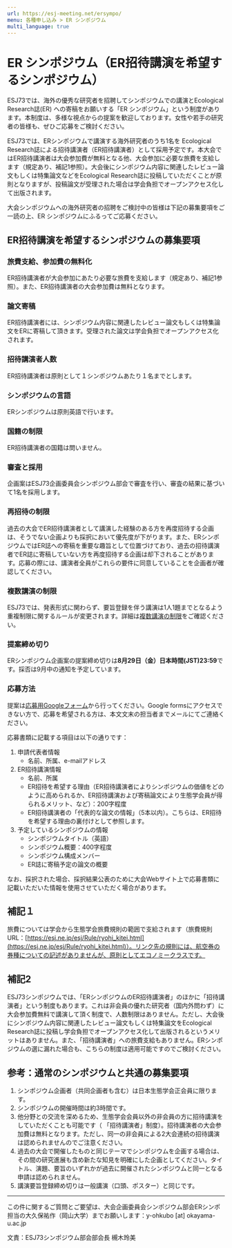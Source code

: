 ```yaml
---
url: https://esj-meeting.net/ersympo/
menu: 各種申し込み > ER シンポジウム
multi_language: true
---
```


# ER シンポジウム（ER招待講演を希望するシンポジウム）

ESJ73では、海外の優秀な研究者を招聘してシンポジウムでの講演とEcological Research誌(ER) への寄稿をお願いする「ER シンポジウム」という制度があります。本制度は、多様な視点からの提案を歓迎しております。女性や若手の研究者の皆様も、ぜひご応募をご検討ください。

ESJ73では、ERシンポジウムで講演する海外研究者のうち1名を Ecological Research誌による招待講演者（ER招待講演者）として採用予定です。本大会ではER招待講演者は大会参加費が無料となる他、大会参加に必要な旅費を支給します（規定あり、補記1参照）。大会後にシンポジウム内容に関連したレビュー論文もしくは特集論文などをEcological Research誌に投稿していただくことが原則となりますが、投稿論文が受理された場合は学会負担でオープンアクセス化して出版されます。

大会シンポジウムへの海外研究者の招聘をご検討中の皆様は下記の募集要項をご一読の上、ER シンポジウムにふるってご応募ください。

## ER招待講演を希望するシンポジウムの募集要項

### 旅費支給、参加費の無料化

ER招待講演者が大会参加にあたり必要な旅費を支給します（規定あり、補記1参照）。また、ER招待講演者の大会参加費は無料となります。

### 論文寄稿

ER招待講演者には、シンポジウム内容に関連したレビュー論文もしくは特集論文をERに寄稿して頂きます。受理された論文は学会負担でオープンアクセス化されます。

### 招待講演者人数

ER招待講演者は原則として１シンポジウムあたり１名までとします。

### シンポジウムの言語

ERシンポジウムは原則英語で行います。

### 国籍の制限

ER招待講演者の国籍は問いません。

### 審査と採用

企画案はESJ73企画委員会シンポジウム部会で審査を行い、審査の結果に基づいて1名を採用します。

### 再招待の制限

過去の大会でER招待講演者として講演した経験のある方を再度招待する企画は、そうでない企画よりも採択において優先度が下がります。また、ERシンポジウムではER誌への寄稿を重要な趣旨として位置づけており、過去の招待講演者でER誌に寄稿していない方を再度招待する企画は却下されることがあります。応募の際には、講演者全員がこれらの要件に同意していることを企画者が確認してください。

### 複数講演の制限

ESJ73では、発表形式に関わらず、要旨登録を伴う講演は1人1題までとなるよう重複制限に関するルールが変更されます。詳細は[複数講演の制限](/registinfo#複数講演の制限)をご確認ください。

### 提案締め切り

ERシンポジウム企画案の提案締め切りは**8月29日（金）日本時間(JST)23:59**です。採否は9月中の通知を予定しています。

### 応募方法

提案は[応募用Googleフォーム](https://forms.gle/zLUL9b7VZKd51uJQ6)から行ってください。Google formsにアクセスできない方で、応募を希望される方は、本文文末の担当者までメールにてご連絡ください。

応募書類に記載する項目は以下の通りです：

1. 申請代表者情報
    - 名前、所属、e-mailアドレス
2. ER招待講演情報
    - 名前、所属
    - ER招待を希望する理由（ER招待講演者によりシンポジウムの価値をどのように高められるか、ER招待講演および寄稿論文により生態学会員が得られるメリット、など）：200字程度  
    - ER招待講演者の「代表的な論文の情報」（5本以内）。こちらは、ER招待を希望する理由の裏付けとして参照します。
3. 予定しているシンポジウムの情報
    - シンポジウムタイトル（英語）  
    - シンポジウム概要：400字程度  
    - シンポジウム構成メンバー  
    - ER誌に寄稿予定の論文の概要

なお、採択された場合、採択結果公表のために大会Webサイト上で応募書類に記載いただいた情報を使用させていただく場合があります。

## 補記１

旅費については学会から生態学会旅費規則の範囲で支給されます（旅費規則URL：[https://esj.ne.jp/esj/Rule/ryohi_kitei.html](https://esj.ne.jp/esj/Rule/ryohi_kitei.html)）。リンク先の規則には、航空券の券種についての記述がありませんが、原則としてエコノミークラスです。

## 補記2

ESJ73シンポジウムでは、「ERシンポジウムのER招待講演者」のほかに「招待講演者」という制度もあります。これは非会員の優れた研究者（国内外問わず）に大会参加費無料で講演して頂く制度で、人数制限はありません。ただし、大会後にシンポジウム内容に関連したレビュー論文もしくは特集論文をEcological Research誌に投稿し学会負担でオープンアクセス化して出版されるというメリットはありません。また、「招待講演者」への旅費支給もありません。ERシンポジウムの選に漏れた場合も、こちらの制度は適用可能ですのでご検討ください。

## 参考：通常のシンポジウムと共通の募集要項

1. シンポジウム企画者（共同企画者も含む）は日本生態学会正会員に限ります。
2. シンポジウムの開催時間は約3時間です。
3. 他分野との交流を深めるため、生態学会会員以外の非会員の方に招待講演をしていただくことも可能です（ 「招待講演者」制度）。招待講演者の大会参加費は無料となります。ただし、同一の非会員による2大会連続の招待講演は認められませんのでご注意ください。
4. 過去の大会で開催したものと同じテーマでシンポジウムを企画する場合は、その間の研究進展も含め新たな知見を明確にした企画としてください。タイトル、演題、要旨のいずれかが過去に開催されたシンポジウムと同一となる申請は認められません。
5. 講演要旨登録締め切りは一般講演（口頭、ポスター）と同じです。

***

この件に関するご質問とご要望は、大会企画委員会シンポジウム部会ERシンポ担当の大久保祐作（岡山大学）までお願いします：y-ohkubo \[at\] okayama-u.ac.jp

文責：ESJ73シンポジウム部会部会長 槻木玲美
